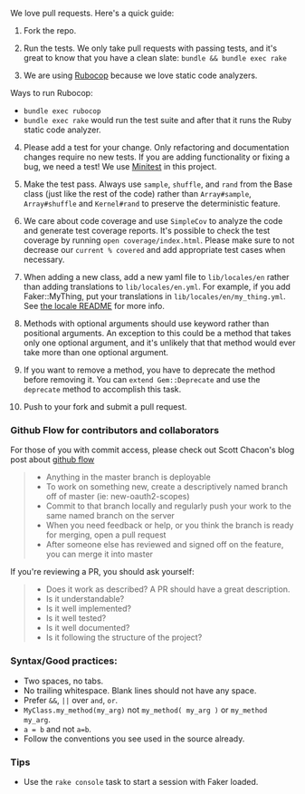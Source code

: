 We love pull requests. Here's a quick guide:

1. Fork the repo.

2. Run the tests. We only take pull requests with passing tests, and it's great to know that you have a clean slate: `bundle && bundle exec rake`

3. We are using [Rubocop](https://github.com/bbatsov/rubocop) because we love static code analyzers. 

Ways to run Rubocop:
- `bundle exec rubocop`
- `bundle exec rake` would run the test suite and after that it runs the Ruby static code analyzer.

4. Please add a test for your change. Only refactoring and documentation changes require no new tests. If you are adding functionality or fixing a bug, we need a test! We use [Minitest](https://github.com/seattlerb/minitest) in this project.

5. Make the test pass. Always use `sample`, `shuffle`, and `rand` from the Base class (just like the rest of the code) rather than `Array#sample`, `Array#shuffle` and `Kernel#rand` to preserve the deterministic feature.

6. We care about code coverage and use `SimpleCov` to analyze the code and generate test coverage reports. It's possible to check the test coverage by running  `open coverage/index.html`. Please make sure to not decrease our `current % covered` and add appropriate test cases when necessary.

7. When adding a new class, add a new yaml file to `lib/locales/en` rather than adding translations to `lib/locales/en.yml`.  For example, if you add Faker::MyThing, put your translations in `lib/locales/en/my_thing.yml`.  See [the locale README](./lib/locales/en/README.md) for more info.

8. Methods with optional arguments should use keyword rather than positional arguments. An exception to this could be a method that takes only one optional argument, and it's unlikely that that method would ever take more than one optional argument.

9. If you want to remove a method, you have to deprecate the method before removing it. You can `extend Gem::Deprecate` and use the `deprecate` method to accomplish this task.

10. Push to your fork and submit a pull request.

### Github Flow for contributors and collaborators

For those of you with commit access, please check out Scott Chacon's blog post about [github flow](http://scottchacon.com/2011/08/31/github-flow.html)

> * Anything in the master branch is deployable
> * To work on something new, create a descriptively named branch off of master (ie: new-oauth2-scopes)
> * Commit to that branch locally and regularly push your work to the same named branch on the server
> * When you need feedback or help, or you think the branch is ready for merging, open a pull request
> * After someone else has reviewed and signed off on the feature, you can merge it into master

If you're reviewing a PR, you should ask yourself:
> * Does it work as described? A PR should have a great description.
> * Is it understandable?
> * Is it well implemented?
> * Is it well tested?
> * Is it well documented?
> * Is it following the structure of the project?

### Syntax/Good practices:

* Two spaces, no tabs.
* No trailing whitespace. Blank lines should not have any space.
* Prefer `&&`, `||` over `and`, `or`.
* `MyClass.my_method(my_arg)` not `my_method( my_arg )` or `my_method my_arg`.
* `a = b` and not `a=b`.
* Follow the conventions you see used in the source already.

### Tips

* Use the `rake console` task to start a session with Faker loaded.
